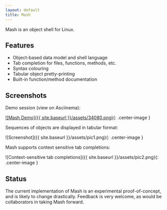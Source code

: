 ```yaml
---
layout: default
title: Mash
---
```


Mash is an object shell for Linux.

## Features

* Object-based data model and shell language
* Tab completion for files, functions, methods, etc.
* Syntax colouring
* Tabular object pretty-printing
* Built-in function/method documentation

## Screenshots

Demo session (view on Asciinema):

[![Mash Demo]({{ site.baseurl }}/assets/34080.png)](https://asciinema.org/a/34080){: .center-image }

Sequences of objects are displayed in tabular format:

![Screenshot]({{ site.baseurl }}/assets/pic1.png){: .center-image }

Mash supports context sensitive tab completions:

![Context-sensitive tab completions]({{ site.baseurl }}/assets/pic2.png){: .center-image }

## Status

The current implementation of Mash is an experimental proof-of-concept, and is likely to
change drastically. Feedback is very welcome, as would be collaborators in taking Mash
forward.
